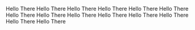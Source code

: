 Hello There
Hello There
Hello There
Hello There
Hello There
Hello There
Hello There
Hello There
Hello There
Hello There
Hello There
Hello There
Hello There
Hello There
